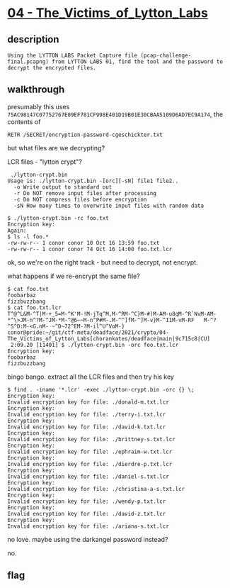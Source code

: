 # [04 - The_Victims_of_Lytton_Labs](https://deadface.ctfd.io/challenges#The%20Victims%20of%20Lytton%20Labs-8)

## description
```
Using the LYTTON LABS Packet Capture file (pcap-challenge-final.pcapng) from LYTTON LABS 01, find the tool and the password to decrypt the encrypted files.
```

## walkthrough

presumably this uses `75AC98147C07752767E09EF781CF998E401D19B01E30CBAA5109D6AD7EC9A174`, the contents of
```
RETR /SECRET/encryption-password-cgeschickter.txt
```

but what files are we decrypting?

LCR files - "lytton crypt"?

```
 ./lytton-crypt.bin
Usage is: ./lytton-crypt.bin -[orc][-sN] file1 file2..
  -o Write output to standard out
  -r Do NOT remove input files after processing
  -c Do NOT compress files before encryption
  -sN How many times to overwrite input files with random data

$ ./lytton-crypt.bin -rc foo.txt
Encryption key:
Again:
$ ls -l foo.*
-rw-rw-r-- 1 conor conor 10 Oct 16 13:59 foo.txt
-rw-rw-r-- 1 conor conor 74 Oct 16 14:00 foo.txt.lcr
```

ok, so we're on the right track - but need to decrypt, not encrypt.

what happens if we re-encrypt the same file?

```
$ cat foo.txt
foobarbaz
fizzbuzzbang
$ cat foo.txt.lcr
T^@^L&M-^T|M-+_5=M-^K'M-!M-jTq^M,M-^RM-^C}M-#)M-AM-u8qM-^R`NvM-AM-*^\>JM-n^?M-^JM-*M-^@6~~M-n^P#M-.M-^^]fM-^]M-v}M-^I1M-vM-RF   M-^?^S^D:M-<G.nM- ~^D~72^EM-?M-il^U^VoM-}
conor@pride:~/git/ctf-meta/deadface/2021/crypto/04-The_Victims_of_Lytton_Labs[chorankates/deadface|main|9c715c8|CU]
 2:09.20 [11401] $ ./lytton-crypt.bin -orc foo.txt.lcr
Encryption key:
foobarbaz
fizzbuzzbang
```

bingo bango. extract all the LCR files and then try his key

```
$ find . -iname '*.lcr' -exec ./lytton-crypt.bin -orc {} \;
Encryption key:
Invalid encryption key for file: ./donald-m.txt.lcr
Encryption key:
Invalid encryption key for file: ./terry-i.txt.lcr
Encryption key:
Invalid encryption key for file: ./david-k.txt.lcr
Encryption key:
Invalid encryption key for file: ./brittney-s.txt.lcr
Encryption key:
Invalid encryption key for file: ./ephraim-w.txt.lcr
Encryption key:
Invalid encryption key for file: ./dierdre-p.txt.lcr
Encryption key:
Invalid encryption key for file: ./daniel-s.txt.lcr
Encryption key:
Invalid encryption key for file: ./christina-a-s.txt.lcr
Encryption key:
Invalid encryption key for file: ./wendy-p.txt.lcr
Encryption key:
Invalid encryption key for file: ./david-z.txt.lcr
Encryption key:
Invalid encryption key for file: ./ariana-s.txt.lcr
```

no love. maybe using the darkangel password instead?

no.

## flag
```
```
